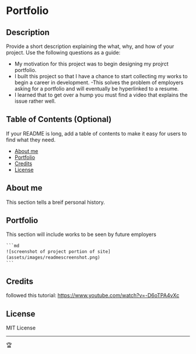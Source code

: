 # Portfolio

## Description

Provide a short description explaining the what, why, and how of your project. Use the following questions as a guide:

- My motivation for this project was to begin designing my projrct portfolio.
- I built this project so that I have a chance to start collecting my works to begin a career in development.
-This solves the problem of employers asking for a portfolio and will eventually be hyperlinked to a resume.
- I learned that to get over a hump you must find a video that explains the issue rather well.

## Table of Contents (Optional)

If your README is long, add a table of contents to make it easy for users to find what they need.

- [About me](#about_me)
- [Portfolio](#portfolio)
- [Credits](#credits)
- [License](#license)

## About me

This section tells a breif personal history.

## Portfolio

This section will include works to be seen by future employers

    ```md
    ![screenshot of project portion of site](assets/images/readmescreenshot.png)
    ```

## Credits

followed this tutorial: https://www.youtube.com/watch?v=-D6oTPA4vXc

## License

MIT License

---

🏆 